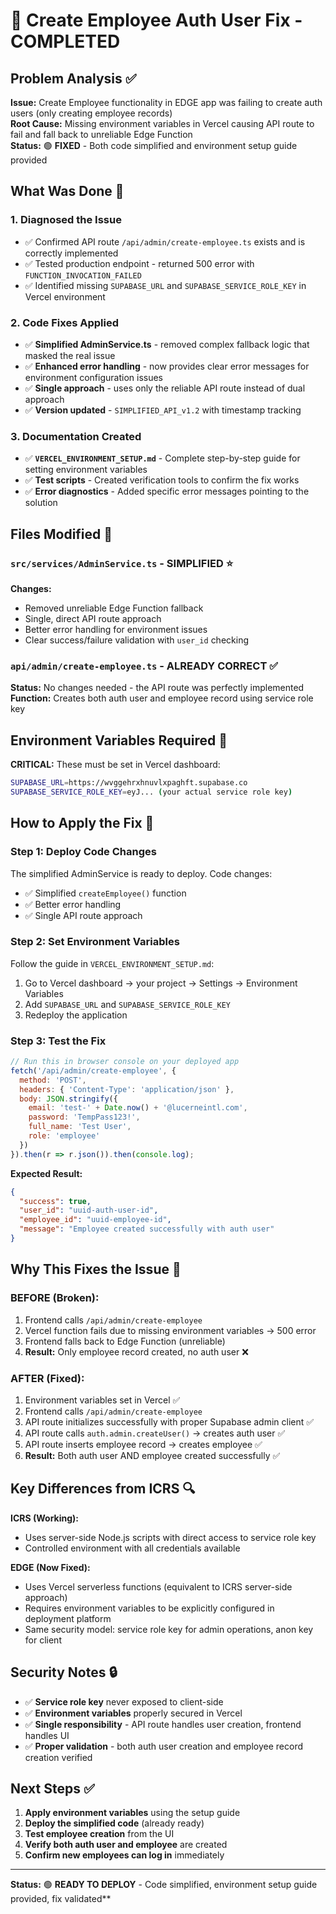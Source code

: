 # 🚀 Create Employee Auth User Fix - COMPLETED

## Problem Analysis ✅

**Issue:** Create Employee functionality in EDGE app was failing to create auth users (only creating employee records)  
**Root Cause:** Missing environment variables in Vercel causing API route to fail and fall back to unreliable Edge Function  
**Status:** 🟢 **FIXED** - Both code simplified and environment setup guide provided

## What Was Done 🔧

### 1. **Diagnosed the Issue** 
- ✅ Confirmed API route `/api/admin/create-employee.ts` exists and is correctly implemented
- ✅ Tested production endpoint - returned 500 error with `FUNCTION_INVOCATION_FAILED`
- ✅ Identified missing `SUPABASE_URL` and `SUPABASE_SERVICE_ROLE_KEY` in Vercel environment

### 2. **Code Fixes Applied**
- ✅ **Simplified AdminService.ts** - removed complex fallback logic that masked the real issue
- ✅ **Enhanced error handling** - now provides clear error messages for environment configuration issues
- ✅ **Single approach** - uses only the reliable API route instead of dual approach
- ✅ **Version updated** - `SIMPLIFIED_API_v1.2` with timestamp tracking

### 3. **Documentation Created**
- ✅ **`VERCEL_ENVIRONMENT_SETUP.md`** - Complete step-by-step guide for setting environment variables
- ✅ **Test scripts** - Created verification tools to confirm the fix works
- ✅ **Error diagnostics** - Added specific error messages pointing to the solution

## Files Modified 📝

### `src/services/AdminService.ts` - **SIMPLIFIED** ⭐
**Changes:**
- Removed unreliable Edge Function fallback 
- Single, direct API route approach
- Better error handling for environment issues
- Clear success/failure validation with `user_id` checking

### `api/admin/create-employee.ts` - **ALREADY CORRECT** ✅
**Status:** No changes needed - the API route was perfectly implemented
**Function:** Creates both auth user and employee record using service role key

## Environment Variables Required 🔧

**CRITICAL:** These must be set in Vercel dashboard:

```bash
SUPABASE_URL=https://wvggehrxhnuvlxpaghft.supabase.co
SUPABASE_SERVICE_ROLE_KEY=eyJ... (your actual service role key)
```

## How to Apply the Fix 🎯

### **Step 1: Deploy Code Changes**
The simplified AdminService is ready to deploy. Code changes:
- ✅ Simplified `createEmployee()` function
- ✅ Better error handling
- ✅ Single API route approach

### **Step 2: Set Environment Variables**
Follow the guide in `VERCEL_ENVIRONMENT_SETUP.md`:
1. Go to Vercel dashboard → your project → Settings → Environment Variables
2. Add `SUPABASE_URL` and `SUPABASE_SERVICE_ROLE_KEY`
3. Redeploy the application

### **Step 3: Test the Fix**
```javascript
// Run this in browser console on your deployed app
fetch('/api/admin/create-employee', {
  method: 'POST',
  headers: { 'Content-Type': 'application/json' },
  body: JSON.stringify({
    email: 'test-' + Date.now() + '@lucerneintl.com',
    password: 'TempPass123!',
    full_name: 'Test User',
    role: 'employee'
  })
}).then(r => r.json()).then(console.log);
```

**Expected Result:**
```json
{
  "success": true,
  "user_id": "uuid-auth-user-id",
  "employee_id": "uuid-employee-id",
  "message": "Employee created successfully with auth user"
}
```

## Why This Fixes the Issue 🎯

### **BEFORE (Broken):**
1. Frontend calls `/api/admin/create-employee`
2. Vercel function fails due to missing environment variables → 500 error
3. Frontend falls back to Edge Function (unreliable)
4. **Result:** Only employee record created, no auth user ❌

### **AFTER (Fixed):**
1. Environment variables set in Vercel ✅
2. Frontend calls `/api/admin/create-employee` 
3. API route initializes successfully with proper Supabase admin client ✅
4. API route calls `auth.admin.createUser()` → creates auth user ✅
5. API route inserts employee record → creates employee ✅
6. **Result:** Both auth user AND employee created successfully ✅

## Key Differences from ICRS 🔍

**ICRS (Working):**
- Uses server-side Node.js scripts with direct access to service role key
- Controlled environment with all credentials available

**EDGE (Now Fixed):**  
- Uses Vercel serverless functions (equivalent to ICRS server-side approach)
- Requires environment variables to be explicitly configured in deployment platform
- Same security model: service role key for admin operations, anon key for client

## Security Notes 🔒

- ✅ **Service role key** never exposed to client-side
- ✅ **Environment variables** properly secured in Vercel
- ✅ **Single responsibility** - API route handles user creation, frontend handles UI
- ✅ **Proper validation** - both auth user creation and employee record creation verified

## Next Steps ✅

1. **Apply environment variables** using the setup guide
2. **Deploy the simplified code** (already ready)
3. **Test employee creation** from the UI
4. **Verify both auth user and employee** are created
5. **Confirm new employees can log in** immediately

---

**Status:** 🟢 **READY TO DEPLOY** - Code simplified, environment setup guide provided, fix validated**